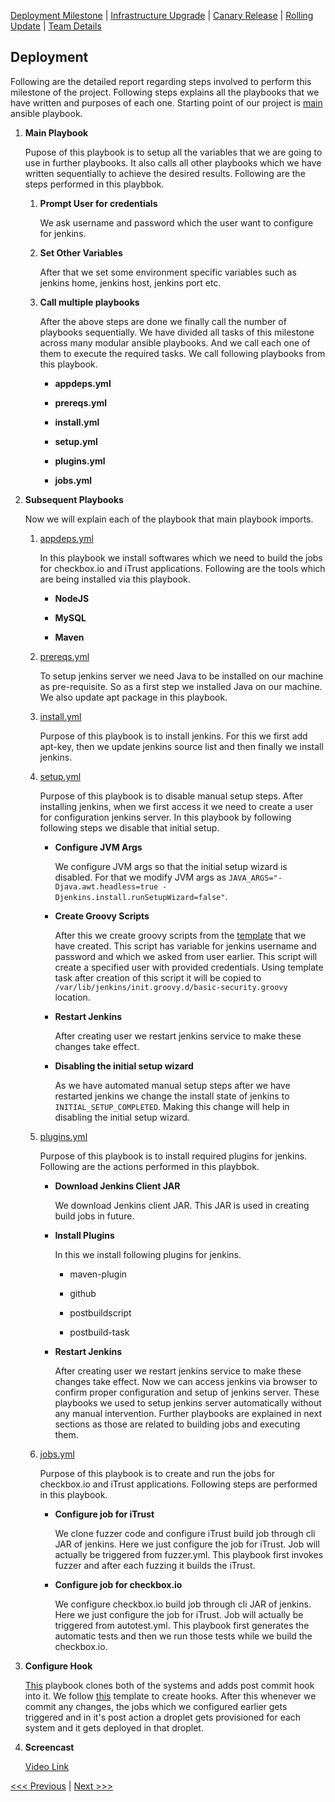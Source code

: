 [Deployment Milestone](../README.md) | [Infrastructure Upgrade](/infrastructure-upgrade/infra-upgrade.md) | [Canary Release](/canary-release/can-rel.md) | [Rolling Update](/rolling-update/rol-update.md) | [Team Details](../Team.md)

Deployment
----------------------------------

Following are the detailed report regarding steps involved to perform this milestone of the project. Following steps explains all the playbooks that we have written and purposes of each one. Starting point of our project is [main](/deployment/main.yml) ansible playbook.

1. **Main Playbook**

	Pupose of this playbook is to setup all the variables that we are going to use in further playbooks. It also calls all other playbooks which we have written sequentially to achieve the desired results. Following are the steps performed in this playbbok.
	
	1. **Prompt User for credentials**
	
		We ask username and password which the user want to configure for jenkins.
		
	2. **Set Other Variables**
	
		After that we set some environment specific variables such as jenkins home, jenkins host, jenkins port etc.
		
	3. **Call multiple playbooks**
	
		After the above steps are done we finally call the number of playbooks sequentially. We have divided all tasks of this milestone across many modular ansible playbooks. And we call each one of them to execute the required tasks. We call following playbooks from this playbook.
		
		- **appdeps.yml**
        
        - **prereqs.yml**
		
		- **install.yml**
		
		- **setup.yml**
		
		- **plugins.yml**
		
		- **jobs.yml**
	
2. **Subsequent Playbooks**

	Now we will explain each of the playbook that main playbook imports.
		
	1. [appdeps.yml](/deployment/tasks/appdeps.yml)

	    In this playbook we install softwares which we need to build the jobs for checkbox.io and iTrust applications. Following are the tools which are being installed via this playbook.
	
	    - **NodeJS**
	
	    - **MySQL**
	
	    - **Maven**
    
    2. [prereqs.yml](/deployment/tasks/prereqs.yml)
	
		To setup jenkins server we need Java to be installed on our machine as pre-requisite. So as a first step we installed Java on our machine. We also update apt package in this playbook.
		
	3. [install.yml](/deployment/tasks/install.yml)
	
		Purpose of this playbook is to install jenkins. For this we first add apt-key, then we update jenkins source list and then finally we install jenkins.
	
	4. [setup.yml](/deployment/tasks/setup.yml)
	
		Purpose of this playbook is to disable manual setup steps. After installing jenkins, when we first access it we need to create a user for configuration jenkins server. In this playbook by following following steps we disable that initial setup.
		
		- **Configure JVM Args**
	
			We configure JVM args so that the initial setup wizard is disabled. For that we modify JVM args as `JAVA_ARGS="-Djava.awt.headless=true -Djenkins.install.runSetupWizard=false"`.
		
		- **Create Groovy Scripts**
	
			After this we create groovy scripts from the [template](/templates/jenkins_script.groovy.j2) that we have created. This script has variable for jenkins username and password and which we asked from user earlier. This script will create a specified user with provided credentials. Using template task after creation of this script it will be copied to `/var/lib/jenkins/init.groovy.d/basic-security.groovy` location.
			
		- **Restart Jenkins**
		
			After creating user we restart jenkins service to make these changes take effect.
		
		- **Disabling the initial setup wizard**
			
			As we have automated manual setup steps after we have restarted jenkins we change the install state of jenkins to `INITIAL_SETUP_COMPLETED`. Making this change will help in disabling the initial setup wizard.
		
	5. [plugins.yml](/deployment/tasks/plugins.yml)
	
		Purpose of this playbook is to install required plugins for jenkins. Following are the actions performed in this playbbok.
		
		- **Download Jenkins Client JAR**
		
			We download Jenkins client JAR. This JAR is used in creating build jobs in future.
		
		- **Install Plugins**
			
			In this we install following plugins for jenkins.
			
			- maven-plugin
			
			- github
	  
			- postbuildscript
      
			- postbuild-task
		
		- **Restart Jenkins**
		
			After creating user we restart jenkins service to make these changes take effect.
			Now we can access jenkins via browser to confirm proper configuration and setup of jenkins server. These playbooks we used to setup jenkins server automatically without any manual intervention. Further playbooks are explained in next sections as those are related to building jobs and executing them.
	
    6. [jobs.yml](/deployment/tasks/jobs.yml)
        
        Purpose of this playbook is to create and run the jobs for checkbox.io and iTrust applications. Following steps are performed in this playbook.

        - **Configure job for iTrust**
        
            We clone fuzzer code and configure iTrust build job through cli JAR of jenkins. Here we just configure the job for iTrust. Job will actually be triggered from fuzzer.yml. This playbook first invokes fuzzer and after each fuzzing it builds the iTrust.

        - **Configure job for checkbox.io**
        
            We configure checkbox.io build job through cli JAR of jenkins. Here we just configure the job for iTrust. Job will actually be triggered from autotest.yml. This playbook first generates the automatic tests and then we run those tests while we build the checkbox.io.

3. **Configure Hook**

    [This](/deployment/configureHooks.yml) playbook clones both of the systems and adds post commit hook into it. We follow [this](/deployment/templates/post-commit) template to create hooks. After this whenever we commit any changes, the jobs which we configured earlier gets triggered and in it's post action a droplet gets provisioned for each system and it gets deployed in that droplet. 

4. **Screencast**

    [Video Link](https://youtu.be/dU7e3dvIC7o)

[<<< Previous](../README.md) | [Next >>>](/infrastructure-upgrade/infra-upgrade.md)
